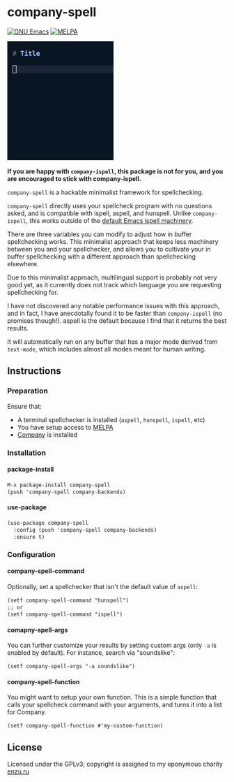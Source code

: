 # company-spell
[![GNU Emacs](https://img.shields.io/static/v1?logo=gnuemacs&logoColor=fafafa&label=Made%20for&message=GNU%20Emacs&color=7F5AB6&style=flat)](https://www.gnu.org/software/emacs/)
[![MELPA](https://melpa.org/packages/company-spell-badge.svg)](https://melpa.org/#/company-spell)

![A dropdown selection in Emacs with word suggestions](doc/example.gif)

**If you are happy with `company-ispell`, this package is not for you, and you are encouraged to stick with company-ispell.**

`company-spell` is a hackable minimalist framework for spellchecking.

`company-spell` directly uses your spellcheck program with no questions asked, and is compatible with ispell, aspell, and hunspell. Unlike `company-ispell`, this works outside of the [default Emacs ispell machinery](https://www.gnu.org/software/emacs/manual/html_node/emacs/Spelling.html).

There are three variables you can modify to adjust how in buffer spellchecking works. This minimalist approach that keeps less machinery between you and your spellchecker, and allows you to cultivate your in buffer spellchecking with a different approach than spellchecking elsewhere.

Due to this minimalist approach, multilingual support is probably not very good yet, as it currently does not track which language you are requesting spellchecking for.

I have not discovered any notable performance issues with this approach, and in fact, I have anecdotally found it to be faster than `company-ispell` (no promises though!). aspell is the default because I find that it returns the best results.

It will automatically run on any buffer that has a major mode derived from `text-mode`, which includes almost all modes meant for human writing.

## Instructions

### Preparation

Ensure that:

- A terminal spellchecker is installed (`aspell`, `hunspell`, `ispell`, etc)
- You have setup access to [MELPA](https://melpa.org/#/getting-started)
- [Company](http://company-mode.github.io) is installed

### Installation

#### package-install

```elisp
M-x package-install company-spell
(push 'company-spell company-backends)
```

#### use-package

```elisp
(use-package company-spell
  :config (push 'company-spell company-backends)
  :ensure t)
```

### Configuration

#### company-spell-command

Optionally, set a spellchecker that isn't the default value of `aspell`:
```elisp
(setf company-spell-command "hunspell")
;; or
(setf company-spell-command "ispell")
```

#### comapny-spell-args

You can further customize your results by setting custom args (only `-a` is enabled by default). For instance, search via "soundslike":
```elisp
(setf company-spell-args "-a soundslike")
```

#### company-spell-function

You might want to setup your own function. This is a simple function that calls your spellcheck command with your arguments, and turns it into a list for Company.
```elisp
(setf company-spell-function #'my-custom-function)
```

## License

Licensed under the GPLv3; copyright is assigned to my eponymous charity [enzu.ru](https://enzu.ru)

